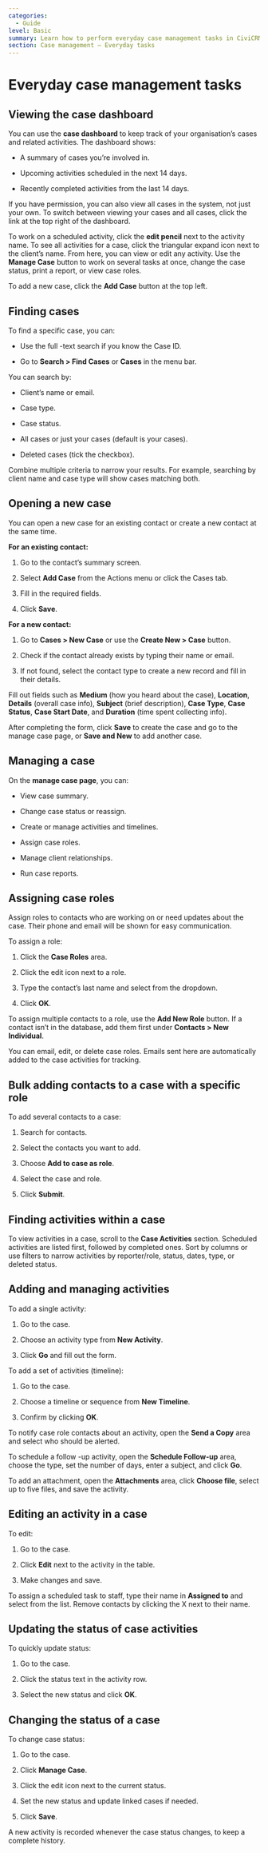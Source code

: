 ```yaml
---
categories:
  - Guide
level: Basic
summary: Learn how to perform everyday case management tasks in CiviCRM, including finding, opening, and managing cases and activities, even if you’re new to the system.
section: Case management – Everyday tasks
---
```


# Everyday case management tasks

## Viewing the case dashboard

You can use the **case dashboard** to keep track of your organisation’s cases and related activities. The dashboard shows:

- A summary of cases you’re involved in.

- Upcoming activities scheduled in the next 14 days.

- Recently completed activities from the last 14 days.

If you have permission, you can also view all cases in the system, not just your own. To switch between viewing your cases and all cases, click the link at the top right of the dashboard.

To work on a scheduled activity, click the **edit pencil** next to the activity name. To see all activities for a case, click the triangular expand icon next to the client’s name. From here, you can view or edit any activity. Use the **Manage Case** button to work on several tasks at once, change the case status, print a report, or view case roles.

To add a new case, click the **Add Case** button at the top left.

## Finding cases

To find a specific case, you can:

- Use the full
-text search if you know the Case ID.

- Go to **Search > Find Cases** or **Cases** in the menu bar.

You can search by:

- Client’s name or email.

- Case type.

- Case status.

- All cases or just your cases (default is your cases).

- Deleted cases (tick the checkbox).

Combine multiple criteria to narrow your results. For example, searching by client name and case type will show cases matching both.

## Opening a new case

You can open a new case for an existing contact or create a new contact at the same time.

**For an existing contact:**

1. Go to the contact’s summary screen.

2. Select **Add Case** from the Actions menu or click the Cases tab.

3. Fill in the required fields.

4. Click **Save**.

**For a new contact:**

1. Go to **Cases > New Case** or use the **Create New > Case** button.

2. Check if the contact already exists by typing their name or email.

3. If not found, select the contact type to create a new record and fill in their details.

Fill out fields such as **Medium** (how you heard about the case), **Location**, **Details** (overall case info), **Subject** (brief description), **Case Type**, **Case Status**, **Case Start Date**, and **Duration** (time spent collecting info).

After completing the form, click **Save** to create the case and go to the manage case page, or **Save and New** to add another case.

## Managing a case

On the **manage case page**, you can:

- View case summary.

- Change case status or reassign.

- Create or manage activities and timelines.

- Assign case roles.

- Manage client relationships.

- Run case reports.

## Assigning case roles

Assign roles to contacts who are working on or need updates about the case. Their phone and email will be shown for easy communication.

To assign a role:

1. Click the **Case Roles** area.

2. Click the edit icon next to a role.

3. Type the contact’s last name and select from the dropdown.

4. Click **OK**.

To assign multiple contacts to a role, use the **Add New Role** button. If a contact isn’t in the database, add them first under **Contacts > New Individual**.

You can email, edit, or delete case roles. Emails sent here are automatically added to the case activities for tracking.

## Bulk adding contacts to a case with a specific role

To add several contacts to a case:

1. Search for contacts.

2. Select the contacts you want to add.

3. Choose **Add to case as role**.

4. Select the case and role.

5. Click **Submit**.

## Finding activities within a case

To view activities in a case, scroll to the **Case Activities** section. Scheduled activities are listed first, followed by completed ones. Sort by columns or use filters to narrow activities by reporter/role, status, dates, type, or deleted status.

## Adding and managing activities

To add a single activity:

1. Go to the case.

2. Choose an activity type from **New Activity**.

3. Click **Go** and fill out the form.

To add a set of activities (timeline):

1. Go to the case.

2. Choose a timeline or sequence from **New Timeline**.

3. Confirm by clicking **OK**.

To notify case role contacts about an activity, open the **Send a Copy** area and select who should be alerted.

To schedule a follow
-up activity, open the **Schedule Follow-up** area, choose the type, set the number of days, enter a subject, and click **Go**.

To add an attachment, open the **Attachments** area, click **Choose file**, select up to five files, and save the activity.

## Editing an activity in a case

To edit:

1. Go to the case.

2. Click **Edit** next to the activity in the table.

3. Make changes and save.

To assign a scheduled task to staff, type their name in **Assigned to** and select from the list. Remove contacts by clicking the X next to their name.

## Updating the status of case activities

To quickly update status:

1. Go to the case.

2. Click the status text in the activity row.

3. Select the new status and click **OK**.

## Changing the status of a case

To change case status:

1. Go to the case.

2. Click **Manage Case**.

3. Click the edit icon next to the current status.

4. Set the new status and update linked cases if needed.

5. Click **Save**.

A new activity is recorded whenever the case status changes, to keep a complete history.

<!--
Source: https://docs.civicrm.org/some/page/
 -->

<!--
This page is a Guide, as it provides step
-by-step instructions for accomplishing specific case management tasks, rather than background, reference, or tutorial content. The level is Basic, as it is aimed at users new to CiviCRM. If needed, sections like "Managing a case" or "Assigning case roles" could be split into their own focused guides for clarity. -->
